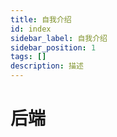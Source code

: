 ```yaml
---
title: 自我介绍
id: index
sidebar_label: 自我介绍
sidebar_position: 1
tags: []
description: 描述
---
```

# 后端

